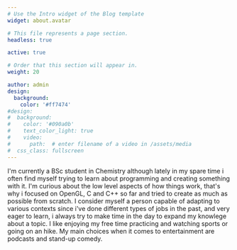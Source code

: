 ```yaml
---
# Use the Intro widget of the Blog template
widget: about.avatar

# This file represents a page section.
headless: true

active: true

# Order that this section will appear in.
weight: 20

author: admin
design:
  background:
    color: '#ff7474'
#design:
#  background:
#    color: '#090a0b'
#    text_color_light: true
#    video:
#      path:  # enter filename of a video in /assets/media
#  css_class: fullscreen
---
```


I'm currently a BSc student in Chemistry although lately in my spare time i often find myself trying to learn about programming and creating something with it.
I'm curious about the low level aspects of how things work, that's why i focused on OpenGL, C and C++ so far and tried to create as much as possible from scratch.
I consider myself a person capable of adapting to various contexts since i've done different types of jobs in the past, and very eager to learn, i always try to make time in the day to expand my knowlege about a topic.
I like enjoying my free time practicing and watching sports or going on an hike. My main choices when it comes to entertainment are podcasts and stand-up comedy.
